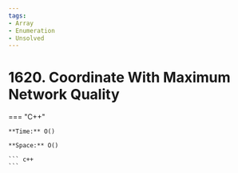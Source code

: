 ```yaml
---
tags:
- Array
- Enumeration
- Unsolved
---
```



# 1620. Coordinate With Maximum Network Quality

=== "C++"

    **Time:** O()

    **Space:** O()

    ``` c++
    ```